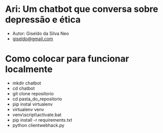 # Ari: Um chatbot que conversa sobre depressão e ética
- Autor: Giseldo da Silva Neo
- giseldo@gmail.com

# Como  colocar para funcionar localmente
- mkdir chatbot
- cd chatbot
- git clone repositorio
- cd pasta_do_repositorio
- pip instal virtualenv
- virtualenv venv
- venv\script\activate.bat
- pip install -r requirements.txt
- python clientwebhack.py

